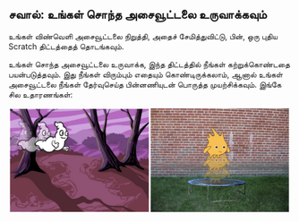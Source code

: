 ## சவால்: உங்கள் சொந்த அசைவூட்டலை உருவாக்கவும்

உங்கள் விண்வெளி அசைவூட்டலை நிறுத்தி, அதைச் சேமித்துவிட்டு, பின், ஒரு புதிய Scratch திட்டத்தைத் தொடங்கவும்.

உங்கள் சொந்த அசைவூட்டலை உருவாக்க, இந்த திட்டத்தில் நீங்கள் கற்றுக்கொண்டதை பயன்படுத்தவும். இது நீங்கள் விரும்பும் எதையும் கொண்டிருக்கலாம், ஆனால் உங்கள் அசைவூட்டலை நீங்கள் தேர்வுசெய்த பின்னணியுடன் பொருத்த முயற்சிக்கவும். இங்கே சில உதாரணங்கள்:

![திரைப்பிடிப்பு](images/space-egs.png)